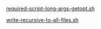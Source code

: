 
[required-script-long-args-getopt.sh](required-script-long-args-getopt)

[write-recursive-to-all-files.sh](write-recursive-to-all-files)
